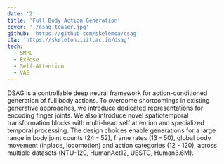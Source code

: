 ```yaml
---
date: '2'
title: 'Full Body Action Generation'
cover: './dsag-teaser.jpg'
github: 'https://github.com/skelemoa/dsag'
cta: 'https://skeleton.iiit.ac.in/dsag'
tech:
  - SMPL
  - ExPose
  - Self-Attention
  - VAE
---
```


DSAG is a controllable deep neural framework for action-conditioned generation of full body actions. To overcome shortcomings in existing generative approaches, we introduce dedicated representations for encoding finger joints. We also introduce novel spatiotemporal transformation blocks with multi-head self attention and specialized temporal processing. The design choices enable generations for a large range in body joint counts (24 - 52), frame rates (13 - 50), global body movement (inplace, locomotion) and action categories (12 - 120), across multiple datasets (NTU-120, HumanAct12, UESTC, Human3.6M).
